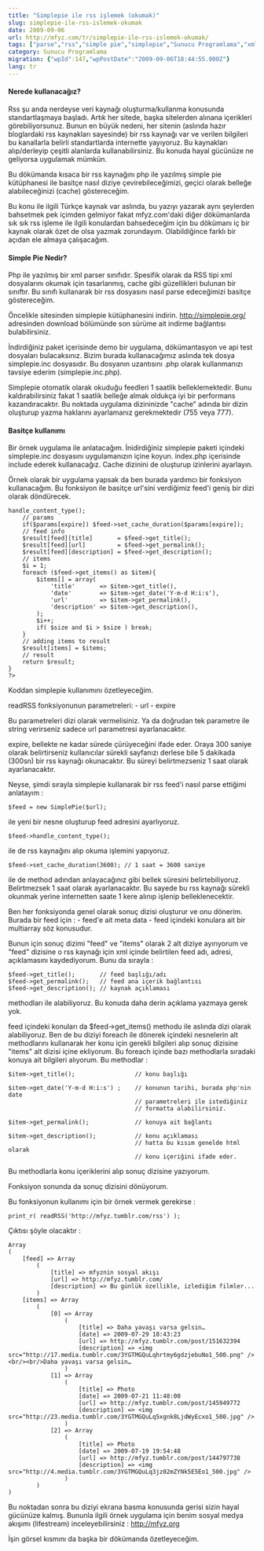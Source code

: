 ```yaml
---
title: "Simplepie ile rss işlemek (okumak)"
slug: simplepie-ile-rss-islemek-okumak
date: 2009-09-06
url: http://mfyz.com/tr/simplepie-ile-rss-islemek-okumak/
tags: ["parse","rss","simple pie","simplepie","Sunucu Programlama","xml"]
category: Sunucu Programlama
migration: {"wpId":147,"wpPostDate":"2009-09-06T18:44:55.000Z"}
lang: tr
---
```


#### Nerede kullanacağız?

Rss şu anda nerdeyse veri kaynağı oluşturma/kullanma konusunda standartlaşmaya başladı. Artık her sitede, başka sitelerden alınana içerikleri görebiliyorsunuz. Bunun en büyük nedeni, her sitenin (aslında hazır bloglardaki rss kaynakları sayesinde) bir rss kaynağı var ve verilen bilgileri bu kanallarla belirli standartlarda internette yayıyoruz. Bu kaynakları alıp/derleyip çeşitli alanlarda kullanabilirsiniz. Bu konuda hayal gücünüze ne geliyorsa uygulamak mümkün.

Bu dökümanda kısaca bir rss kaynağını php ile yazılmış simple pie kütüphanesi ile basitçe nasıl diziye çevirebileceğimizi, geçici olarak belleğe alabileceğinizi (cache) göstereceğim.

Bu konu ile ilgili Türkçe kaynak var aslında, bu yazıyı yazarak aynı şeylerden bahsetmek pek içimden gelmiyor fakat mfyz.com'daki diğer dökümanlarda sık sık rss işleme ile ilgili konulardan bahsedeceğim için bu dökümanı iç bir kaynak olarak özet de olsa yazmak zorundayım. Olabildiğince farklı bir açıdan ele almaya çalışacağım.

#### Simple Pie Nedir?

Php ile yazılmış bir xml parser sınıfıdır. Spesifik olarak da RSS tipi xml dosyalarını okumak için tasarlanmış, cache gibi güzellikleri bulunan bir sınıftır. Bu sınıfı kullanarak bir rss dosyasını nasıl parse edeceğimizi basitçe göstereceğim.

Öncelikle sitesinden simplepie kütüphanesini indirin. http://simplepie.org/ adresinden download bölümünde son sürüme ait indirme bağlantısı bulabilirsiniz.

İndirdiğiniz paket içerisinde demo bir uygulama, dökümantasyon ve api test dosyaları bulacaksınız. Bizim burada kullanacağımız aslında tek dosya simplepie.inc dosyasıdır. Bu dosyanın uzantısını .php olarak kullanmanızı tavsiye ederim (simplepie.inc.php).

Simplepie otomatik olarak okuduğu feedleri 1 saatlik belleklemektedir. Bunu kaldırabilirsiniz fakat 1 saatlik belleğe almak oldukça iyi bir performans kazandıracaktır. Bu noktada uygulama dizininizde "cache" adında bir dizin oluşturup yazma haklarını ayarlamanız gerekmektedir (755 veya 777).

#### Basitçe kullanımı

Bir örnek uygulama ile anlatacağım. İnidirdiğiniz simplepie paketi içindeki simplepie.inc dosyasını uygulamanızın içine koyun. index.php içerisinde include ederek kullanacağız. Cache dizinini de oluşturup izinlerini ayarlayın.

Örnek olarak bir uygulama yapsak da ben burada yardımcı bir fonksiyon kullanacağım. Bu fonksiyon ile basitçe url'sini verdiğimiz feed'i geniş bir dizi olarak döndürecek.

```
handle_content_type();
    // params
    if($params[expire]) $feed->set_cache_duration($params[expire]);
    // feed info
    $result[feed][title]       = $feed->get_title();
    $result[feed][url]         = $feed->get_permalink();
    $result[feed][description] = $feed->get_description();
    // items
    $i = 1;
    foreach ($feed->get_items() as $item){
        $items[] = array(
            'title'       => $item->get_title(),
            'date'        => $item->get_date('Y-m-d H:i:s'),
            'url'         => $item->get_permalink(),
            'description' => $item->get_description(),
        );
        $i++;
        if( $size and $i > $size ) break;
    }
    // adding items to result
    $result[items] = $items;
    // result
    return $result;
}
?>

```

Koddan simplepie kullanımını özetleyeceğim.

readRSS fonksiyonunun parametreleri: - url - expire

Bu parametreleri dizi olarak vermelisiniz. Ya da doğrudan tek parametre ile string verirseniz sadece url parametresi ayarlanacaktır.

expire, bellekte ne kadar sürede çürüyeceğini ifade eder. Oraya 300 saniye olarak belirtirseniz kullanıcılar sürekli sayfanızı derlese bile 5 dakikada (300sn) bir rss kaynağı okunacaktır. Bu süreyi belirtmezseniz 1 saat olarak ayarlanacaktır.

Neyse, şimdi sırayla simplepie kullanarak bir rss feed'i nasıl parse ettiğimi anlatayım :

```
$feed = new SimplePie($url);

```

ile yeni bir nesne oluşturup feed adresini ayarlıyoruz.

```
$feed->handle_content_type();

```

ile de rss kaynağını alıp okuma işlemini yapıyoruz.

```
$feed->set_cache_duration(3600); // 1 saat = 3600 saniye

```

ile de method adından anlayacağınız gibi bellek süresini belirtebiliyoruz. Belirtmezsek 1 saat olarak ayarlanacaktır. Bu sayede bu rss kaynağı sürekli okunmak yerine internetten saate 1 kere alınıp işlenip belleklenecektir.

Ben her fonksiyonda genel olarak sonuç dizisi oluşturur ve onu dönerim. Burada bir feed için : - feed'e ait meta data - feed içindeki konulara ait bir multiarray söz konusudur.

Bunun için sonuç dizimi "feed" ve "items" olarak 2 alt diziye ayırıyorum ve "feed" dizisine o rss kaynağı için xml içinde belirtilen feed adı, adresi, açıklamasını kaydediyorum. Bunu da sırayla :

```
$feed->get_title();       // feed başlığı/adı
$feed->get_permalink();   // feed ana içerik bağlantısı
$feed->get_description(); // kaynak açıklaması

```

methodları ile alabiliyoruz. Bu konuda daha derin açıklama yazmaya gerek yok.

feed içindeki konuları da $feed->get_items() methodu ile aslında dizi olarak alabiliyoruz. Ben de bu diziyi foreach ile dönerek içindeki nesnelerin alt methodlarını kullanarak her konu için gerekli bilgileri alıp sonuç dizisine "items" alt dizisi içine ekliyorum. Bu foreach içinde bazı methodlarla sıradaki konuya ait bilgileri alıyorum. Bu methodlar :

```
$item->get_title();                 // konu başlığı

$item->get_date('Y-m-d H:i:s') ;    // konunun tarihi, burada php'nin date
                                    // parametreleri ile istediğiniz
                                    // formatta alabilirsiniz.

$item->get_permalink();             // konuya ait bağlantı

$item->get_description();           // konu açıklaması
                                    // hatta bu kısım genelde html olarak
                                    // konu içeriğini ifade eder.

```

Bu methodlarla konu içeriklerini alıp sonuç dizisine yazıyorum.

Fonksiyon sonunda da sonuç dizisini dönüyorum.

Bu fonksiyonun kullanımı için bir örnek vermek gerekirse :

```
print_r( readRSS('http://mfyz.tumblr.com/rss') );

```

Çıktısı şöyle olacaktır :

```
Array
(
    [feed] => Array
        (
            [title] => mfyznin sosyal akışı
            [url] => http://mfyz.tumblr.com/
            [description] => Bu günlük özellikle, izlediğim filmler...
        )
    [items] => Array
        (
            [0] => Array
                (
                    [title] => Daha yavaşı varsa gelsin…
                    [date] => 2009-07-29 18:43:23
                    [url] => http://mfyz.tumblr.com/post/151632394
                    [description] => <img src="http://17.media.tumblr.com/3YGTMGQuLqhrtmy6gdzjebuNo1_500.png" /><br/><br/>Daha yavaşı varsa gelsin…
                )
            [1] => Array
                (
                    [title] => Photo
                    [date] => 2009-07-21 11:48:00
                    [url] => http://mfyz.tumblr.com/post/145949772
                    [description] => <img src="http://23.media.tumblr.com/3YGTMGQuLq5xgnk8LjdWyEcxo1_500.jpg" />
                )
            [2] => Array
                (
                    [title] => Photo
                    [date] => 2009-07-19 19:54:48
                    [url] => http://mfyz.tumblr.com/post/144797738
                    [description] => <img src="http://4.media.tumblr.com/3YGTMGQuLq3jz02mZYNk5E5Eo1_500.jpg" />
                )
        )
)

```

Bu noktadan sonra bu diziyi ekrana basma konusunda gerisi sizin hayal gücünüze kalmış. Bununla ilgili örnek uygulama için benim sosyal medya akışımı (lifestream) inceleyebilirsiniz : http://mfyz.org

İşin görsel kısmını da başka bir dökümanda özetleyeceğim.